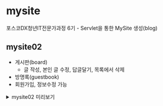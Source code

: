 # mysite

포스코DX청년IT전문가과정 6기 - Servlet을 통한 MySite 생성(blog)

## mysite02

- 게시판(board)
    - 글 작성, 본인 글 수정, 답글달기, 목록에서 삭제
- 방명록(guestbook)
- 회원가입, 정보수정 가능
<details>
<summary>mysite02 미리보기</summary>
![image](https://github.com/shin-6-0/mysite/assets/96154444/f52632fd-717a-4d71-83d2-6b58b1df1fef) 

![image](https://github.com/shin-6-0/mysite/assets/96154444/8982a338-a400-4e6a-844e-6771441ae021) 

![image](https://github.com/shin-6-0/mysite/assets/96154444/09da5497-6b03-4ca7-a8f6-b34ca7954289) 

![image](https://github.com/shin-6-0/mysite/assets/96154444/959bf166-b910-4795-bd14-62967a9040f8) 

![image](https://github.com/shin-6-0/mysite/assets/96154444/11114d60-7902-4c33-bfbc-72891832a9a1) 

</details>
    
